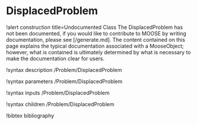 <!-- MOOSE Documentation Stub: Remove this when content is added. -->

# DisplacedProblem

!alert construction title=Undocumented Class
The DisplacedProblem has not been documented, if you would like to contribute to MOOSE by
writing documentation, please see [/generate.md]. The content contained on this page explains
the typical documentation associated with a MooseObject; however, what is contained is ultimately
determined by what is necessary to make the documentation clear for users.

!syntax description /Problem/DisplacedProblem

!syntax parameters /Problem/DisplacedProblem

!syntax inputs /Problem/DisplacedProblem

!syntax children /Problem/DisplacedProblem

!bibtex bibliography
